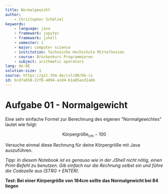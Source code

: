 ```yaml
---
title: Normalgewicht
author:
    - Christopher Schölzel
keywords:
    - language: java
    - framework: jupyter
    - framework: jshell
    - semester: 1
    - major: computer science
    - institution: Technische Hochschule Mittelhessen
    - course: Brückenkurs Programmieren
    - subject: arithmetic operators
lang: de-DE
solution-size: 1
source: https://git.thm.de/cslz90/bk-cs
id: bcd7a658-22f8-4894-a1d4-61a05acd1a6b
---
```


# Aufgabe 01 - Normalgewicht

Eine sehr einfache Formel zur Berechnung des eigenen "Normalgewichtes" lautet wie folgt:

$$
\text{Körpergröße}_{\text{cm}} - 100
$$

Versuche einmal diese Rechnung für deine Körpergröße mit Java auszuführen.

*Tipp: In diesem Notebook ist es genauso wie in der JShell nicht nötig, einen Print-Befehl zu benutzen. Gib einfach nur die Rechnung selbst ein und führe die Codezelle aus (STRG + ENTER).*

**Test: Bei einer Körpergröße von 184cm sollte das Normalgewicht bei 84 liegen**